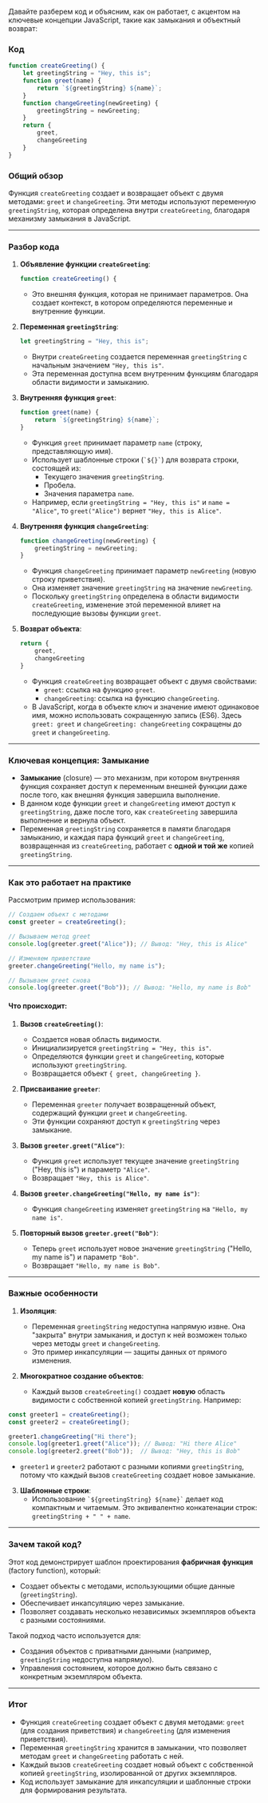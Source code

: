Давайте разберем код и объясним, как он работает, с акцентом на ключевые концепции JavaScript, такие как замыкания 
и объектный возврат:

### Код

```javascript
function createGreeting() {
    let greetingString = "Hey, this is";
    function greet(name) {
        return `${greetingString} ${name}`;
    }
    function changeGreeting(newGreeting) {
        greetingString = newGreeting;
    }
    return {
        greet,
        changeGreeting
    }
}
```

### Общий обзор
Функция `createGreeting` создает и возвращает объект с двумя методами: `greet` и `changeGreeting`. Эти методы используют 
переменную `greetingString`, которая определена внутри `createGreeting`, благодаря механизму замыкания в JavaScript. 

---

### Разбор кода

1. **Объявление функции `createGreeting`**:
   ```javascript
   function createGreeting() {
   ```
   - Это внешняя функция, которая не принимает параметров. Она создает контекст, в котором определяются переменные и внутренние функции.

2. **Переменная `greetingString`**:
   ```javascript
   let greetingString = "Hey, this is";
   ```
   - Внутри `createGreeting` создается переменная `greetingString` с начальным значением `"Hey, this is"`.
   - Эта переменная доступна всем внутренним функциям благодаря области видимости и замыканию.

3. **Внутренняя функция `greet`**:
   ```javascript
   function greet(name) {
       return `${greetingString} ${name}`;
   }
   ```
   - Функция `greet` принимает параметр `name` (строку, представляющую имя).
   - Использует шаблонные строки (`` `${}` ``) для возврата строки, состоящей из:
     - Текущего значения `greetingString`.
     - Пробела.
     - Значения параметра `name`.
   - Например, если `greetingString = "Hey, this is"` и `name = "Alice"`, то `greet("Alice")` вернет `"Hey, this is Alice"`.

4. **Внутренняя функция `changeGreeting`**:
   ```javascript
   function changeGreeting(newGreeting) {
       greetingString = newGreeting;
   }
   ```
   - Функция `changeGreeting` принимает параметр `newGreeting` (новую строку приветствия).
   - Она изменяет значение `greetingString` на значение `newGreeting`.
   - Поскольку `greetingString` определена в области видимости `createGreeting`, изменение этой переменной влияет на последующие вызовы функции `greet`.

5. **Возврат объекта**:
   ```javascript
   return {
       greet,
       changeGreeting
   }
   ```
   - Функция `createGreeting` возвращает объект с двумя свойствами:
     - `greet`: ссылка на функцию `greet`.
     - `changeGreeting`: ссылка на функцию `changeGreeting`.
   - В JavaScript, когда в объекте ключ и значение имеют одинаковое имя, можно использовать сокращенную запись (ES6). Здесь `greet: greet` и `changeGreeting: changeGreeting` сокращены до `greet` и `changeGreeting`.

---

### Ключевая концепция: Замыкание
- **Замыкание** (closure) — это механизм, при котором внутренняя функция сохраняет доступ к переменным внешней функции даже после того, как внешняя функция завершила выполнение.
- В данном коде функции `greet` и `changeGreeting` имеют доступ к `greetingString`, даже после того, как `createGreeting` завершила выполнение и вернула объект.
- Переменная `greetingString` сохраняется в памяти благодаря замыканию, и каждая пара функций `greet` и `changeGreeting`, возвращенная из `createGreeting`, работает с **одной и той же** копией `greetingString`.

---

### Как это работает на практике
Рассмотрим пример использования:

```javascript
// Создаем объект с методами
const greeter = createGreeting();

// Вызываем метод greet
console.log(greeter.greet("Alice")); // Вывод: "Hey, this is Alice"

// Изменяем приветствие
greeter.changeGreeting("Hello, my name is");

// Вызываем greet снова
console.log(greeter.greet("Bob")); // Вывод: "Hello, my name is Bob"
```

#### Что происходит:
1. **Вызов `createGreeting()`**:
   - Создается новая область видимости.
   - Инициализируется `greetingString = "Hey, this is"`.
   - Определяются функции `greet` и `changeGreeting`, которые используют `greetingString`.
   - Возвращается объект `{ greet, changeGreeting }`.

2. **Присваивание `greeter`**:
   - Переменная `greeter` получает возвращенный объект, содержащий функции `greet` и `changeGreeting`.
   - Эти функции сохраняют доступ к `greetingString` через замыкание.

3. **Вызов `greeter.greet("Alice")`**:
   - Функция `greet` использует текущее значение `greetingString` ("Hey, this is") и параметр `"Alice"`.
   - Возвращает `"Hey, this is Alice"`.

4. **Вызов `greeter.changeGreeting("Hello, my name is")`**:
   - Функция `changeGreeting` изменяет `greetingString` на `"Hello, my name is"`.

5. **Повторный вызов `greeter.greet("Bob")`**:
   - Теперь `greet` использует новое значение `greetingString` ("Hello, my name is") и параметр `"Bob"`.
   - Возвращает `"Hello, my name is Bob"`.

---

### Важные особенности
1. **Изоляция**:
   - Переменная `greetingString` недоступна напрямую извне. Она "закрыта" внутри замыкания, и доступ к ней возможен только через методы `greet` и `changeGreeting`.
   - Это пример инкапсуляции — защиты данных от прямого изменения.

2. **Многократное создание объектов**:
   - Каждый вызов `createGreeting()` создает **новую** область видимости с собственной копией `greetingString`. Например:

```javascript
const greeter1 = createGreeting();
const greeter2 = createGreeting();

greeter1.changeGreeting("Hi there");
console.log(greeter1.greet("Alice")); // Вывод: "Hi there Alice"
console.log(greeter2.greet("Bob"));  // Вывод: "Hey, this is Bob"
```
   - `greeter1` и `greeter2` работают с разными копиями `greetingString`, потому что каждый вызов `createGreeting` создает новое замыкание.

3. **Шаблонные строки**:
   - Использование `` `${greetingString} ${name}` `` делает код компактным и читаемым. Это эквивалентно конкатенации строк: `greetingString + " " + name`.

---

### Зачем такой код?
Этот код демонстрирует шаблон проектирования **фабричная функция** (factory function), который:
- Создает объекты с методами, использующими общие данные (`greetingString`).
- Обеспечивает инкапсуляцию через замыкание.
- Позволяет создавать несколько независимых экземпляров объекта с разными состояниями.

Такой подход часто используется для:
- Создания объектов с приватными данными (например, `greetingString` недоступна напрямую).
- Управления состоянием, которое должно быть связано с конкретным экземпляром объекта.

---

### Итог
- Функция `createGreeting` создает объект с двумя методами: `greet` (для создания приветствия) и `changeGreeting` (для изменения приветствия).
- Переменная `greetingString` хранится в замыкании, что позволяет методам `greet` и `changeGreeting` работать с ней.
- Каждый вызов `createGreeting` создает новый объект с собственной копией `greetingString`, изолированной от других экземпляров.
- Код использует замыкание для инкапсуляции и шаблонные строки для формирования результата.